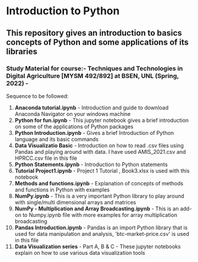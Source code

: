 # Introduction to Python
## This repository gives an introduction to basics concepts of Python and some applications of its libraries 
### Study Material for course:- Techniques and Technologies in Digital Agriculture [MYSM 492/892] at BSEN, UNL (Spring, 2022) - <br>

Sequence to be followed:
  1. <b>Anaconda tutorial.ipynb</b> - Introduction and guide to download Anaconda Navigator on your windows machine
  2. <b>Python for fun.ipynb</b> - This jupyter notebook gives a brief introduction on some of the applications of Python packages
  3. <b>Python Introduction.ipynb</b> - Gives a brief Introduction of Python language and its basic commands
  4. <b>Data Visualizatio Basic</b> - Introduction on how to read .csv files using Pandas and playing around with data. I have used AMIS_2021.csv and HPRCC.csv file in this file
  5. <b>Python Statements.ipynb</b> - Introduction to Python statements
  6. <b>Tutorial Project1.ipynb</b> - Project 1 Tutorial , Book3.xlsx is used with this notebook
  7. <b>Methods and functions.ipynb</b> - Explanation of concepts of methods and functions in Python with examples
  8. <b>NumPy.ipynb</b> - This is a very important Python library to play around with single/multi dimensional arrays and matrices
  9. <b>NumPy - Multiplication and Array Broadcasting.ipynb</b> - This is an add-on to Numpy.ipynb file with more examples for array multiplication broadcasting
  10. <b>Pandas Introduction.ipynb</b> - Pandas is an import Python library that is used for data manipulation and analysis, 'btc-market-price.csv' is used in this file
  11. <b>Data Visualization series</b> - Part A, B & C - These jupyter notebooks explain on how to use various data visualization tools
